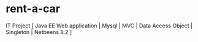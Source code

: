 # rent-a-car
IT Project [ Java EE Web application | Mysql | MVC | Data Access Object | Singleton | Netbeens 8.2 ]
